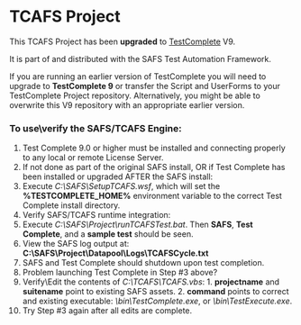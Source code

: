 # TCAFS Project
This TCAFS Project has been **upgraded** to [TestComplete](http://smartbear.com/product/testcomplete/overview/) V9.

It is part of and distributed with the SAFS Test Automation Framework. 

If you are running an earlier version of TestComplete you will need to upgrade to **TestComplete 9** or transfer the Script and UserForms to your TestComplete Project repository.  Alternatively, you might be able to overwrite this V9 repository with an appropriate earlier version.


### To use\verify the SAFS/TCAFS Engine:
1. Test Complete 9.0 or higher must be installed and connecting properly to any local or remote License Server.
2. If not done as part of the original SAFS install, OR if Test Complete has been installed or upgraded AFTER the SAFS install:
  1. Execute *C:\SAFS\SetupTCAFS.wsf*, which will set the **%TESTCOMPLETE_HOME%** environment variable to the correct Test Complete install directory.
3. Verify SAFS/TCAFS runtime integration:
  1. Execute *C:\SAFS\Project\runTCAFSTest.bat*. Then **SAFS**, **Test Complete**, and a **sample test** should be seen.
  2. View the SAFS log output at: **C:\SAFS\Project\Datapool\Logs\TCAFSCycle.txt**
  3. SAFS and Test Complete should shutdown upon test completion.
4. Problem launching Test Complete in Step #3 above?
  1. Verify\Edit the contents of *C:\TCAFS\TCAFS.vbs*:
    1. **projectname** and **suitename** point to existing SAFS assets.
	2. **command** points to correct and existing executable: *\bin\TestComplete.exe*, or *\bin\TestExecute.exe*.
  2. Try Step #3 again after all edits are complete.
   